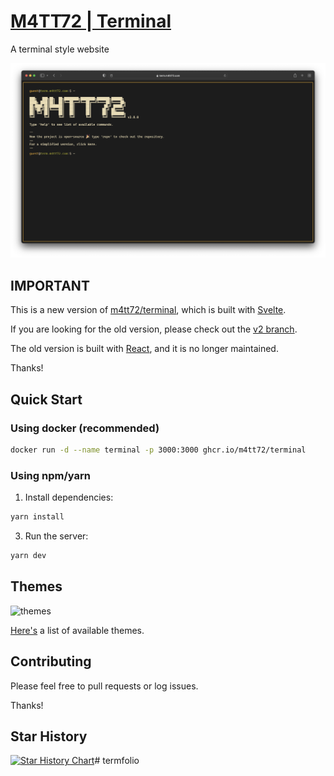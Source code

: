 # [M4TT72 | Terminal](https://term.m4tt72.com)

A terminal style website

![screenshot](/docs/screenshot.png)

## IMPORTANT

This is a new version of [m4tt72/terminal](https://github.com/m4tt72/terminal), which is built with [Svelte](https://svelte.dev/).

If you are looking for the old version, please check out the [v2 branch](https://github.com/m4tt72/terminal/tree/v2).

The old version is built with [React](https://reactjs.org/), and it is no longer maintained.

Thanks!

## Quick Start

### Using docker (recommended)

```bash
docker run -d --name terminal -p 3000:3000 ghcr.io/m4tt72/terminal
```

### Using npm/yarn

1. Install dependencies:

```bash
yarn install
```

3. Run the server:

```bash
yarn dev
```

## Themes

![themes](/docs/screenshot.gif)

[Here's](/docs/themes) a list of available themes.


## Contributing

Please feel free to pull requests or log issues.

Thanks!

## Star History

[![Star History Chart](https://api.star-history.com/svg?repos=m4tt72/terminal&type=Date)](https://star-history.com/#m4tt72/terminal&Date)# termfolio
